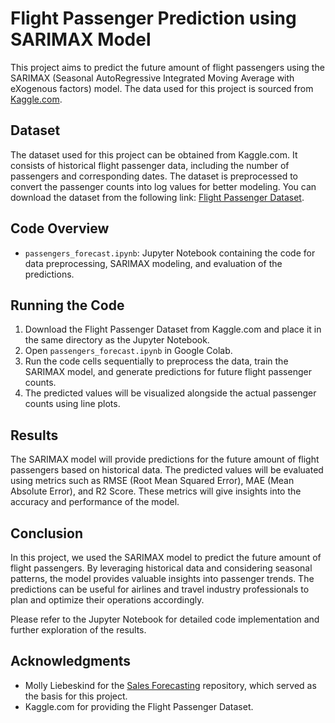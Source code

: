 # Flight Passenger Prediction using SARIMAX Model

This project aims to predict the future amount of flight passengers using the SARIMAX (Seasonal AutoRegressive Integrated Moving Average with eXogenous factors) model. The data used for this project is sourced from [Kaggle.com](https://www.kaggle.com/).

## Dataset

The dataset used for this project can be obtained from Kaggle.com. It consists of historical flight passenger data, including the number of passengers and corresponding dates. The dataset is preprocessed to convert the passenger counts into log values for better modeling. You can download the dataset from the following link: [Flight Passenger Dataset](https://www.kaggle.com/datasets/rakannimer/air-passengers).

## Code Overview

- `passengers_forecast.ipynb`: Jupyter Notebook containing the code for data preprocessing, SARIMAX modeling, and evaluation of the predictions.

## Running the Code

1. Download the Flight Passenger Dataset from Kaggle.com and place it in the same directory as the Jupyter Notebook.
2. Open `passengers_forecast.ipynb` in Google Colab.
3. Run the code cells sequentially to preprocess the data, train the SARIMAX model, and generate predictions for future flight passenger counts.
4. The predicted values will be visualized alongside the actual passenger counts using line plots.

## Results

The SARIMAX model will provide predictions for the future amount of flight passengers based on historical data. The predicted values will be evaluated using metrics such as RMSE (Root Mean Squared Error), MAE (Mean Absolute Error), and R2 Score. These metrics will give insights into the accuracy and performance of the model.

## Conclusion

In this project, we used the SARIMAX model to predict the future amount of flight passengers. By leveraging historical data and considering seasonal patterns, the model provides valuable insights into passenger trends. The predictions can be useful for airlines and travel industry professionals to plan and optimize their operations accordingly.

Please refer to the Jupyter Notebook for detailed code implementation and further exploration of the results.

## Acknowledgments

- Molly Liebeskind for the [Sales Forecasting](https://github.com/mollyliebeskind/sales_forecasting) repository, which served as the basis for this project.
- Kaggle.com for providing the Flight Passenger Dataset.
